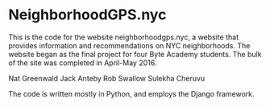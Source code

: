 # NeighborhoodGPS.nyc
This is the code for the website neighborhoodgps.nyc, a website that provides information and recommendations on NYC neighborhoods. The website began as the final project for four Byte Academy students. The bulk of the site was completed in April-May 2016.

Nat Greenwald
Jack Anteby
Rob Swallow
Sulekha Cheruvu

The code is written mostly in Python, and employs the Django framework. 




